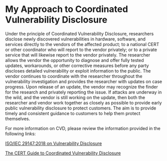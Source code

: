 # My Approach to Coordinated Vulnerability Disclosure

Under the principle of Coordinated Vulnerability Disclosure, researchers disclose newly discovered vulnerabilities in hardware, software, and services directly to the vendors of the affected product; to a national CERT or other coordinator who will report to the vendor privately; or to a private service that will likewise report to the vendor privately. The researcher allows the vendor the opportunity to diagnose and offer fully tested updates, workarounds, or other corrective measures before any party discloses detailed vulnerability or exploit information to the public. The vendor continues to coordinate with the researcher throughout the vulnerability investigation and provides the researcher with updates on case progress. Upon release of an update, the vendor may recognize the finder for the research and privately reporting the issue. If attacks are underway in the wild, and the vendor is still working on the update, then both the researcher and vendor work together as closely as possible to provide early public vulnerability disclosure to protect customers. The aim is to provide timely and consistent guidance to customers to help them protect themselves.
 
For more information on CVD, please review the information provided in the following links:

[ISO/IEC 29147:2018 on Vulnerability Disclosure](https://www.iso.org/standard/72311.html)

[The CERT Guide to Coordinated Vulnerability Disclosure](https://resources.sei.cmu.edu/asset_files/SpecialReport/2017_003_001_503340.pdf)